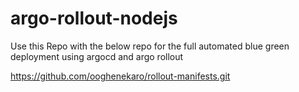 # argo-rollout-nodejs

Use this Repo with the below repo for the full automated blue green deployment using argocd and argo rollout


https://github.com/ooghenekaro/rollout-manifests.git
